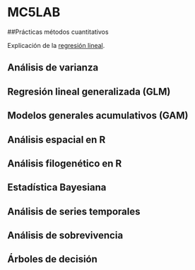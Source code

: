 # MC5LAB

##Prácticas métodos cuantitativos 

Explicación de la [regresión lineal](https://rpubs.com/joser/RegresionSimple). 

## Análisis de varianza


## Regresión lineal generalizada (GLM)


## Modelos generales acumulativos (GAM)
 
 
## Análisis espacial en R


## Análisis filogenético en R


## Estadística Bayesiana


## Análisis de series temporales


## Análisis de sobrevivencia


## Árboles de decisión
